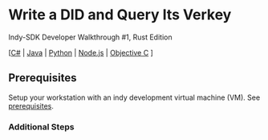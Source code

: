 # Write a DID and Query Its Verkey

Indy-SDK Developer Walkthrough #1, Rust Edition

[[C#](../cs/README.md) | [Java](../java/README.md) | [Python](../python/README.md) | [Node.js](../../not-yet-written.md) | [Objective C](../../not-yet-written.md) ]


## Prerequisites

Setup your workstation with an indy development virtual machine (VM). See [prerequisites](../../prerequisites.md).

### Additional Steps

